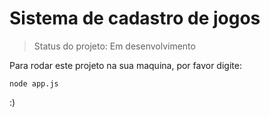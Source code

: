 <h1>Sistema de cadastro de jogos</h1>

> Status do projeto: Em desenvolvimento

Para rodar este projeto na sua maquina, por favor digite:

```
node app.js
```

:)